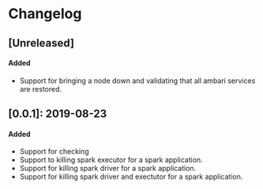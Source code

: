 # Changelog

## [Unreleased]
#### Added
- Support for bringing a node down and validating that all ambari services are restored.

## [0.0.1]: 2019-08-23
#### Added
- Support for checking 
- Support to killing spark executor for a spark application.
- Support for killing spark driver for a spark application.
- Support for killing spark driver and exectutor for a spark application.